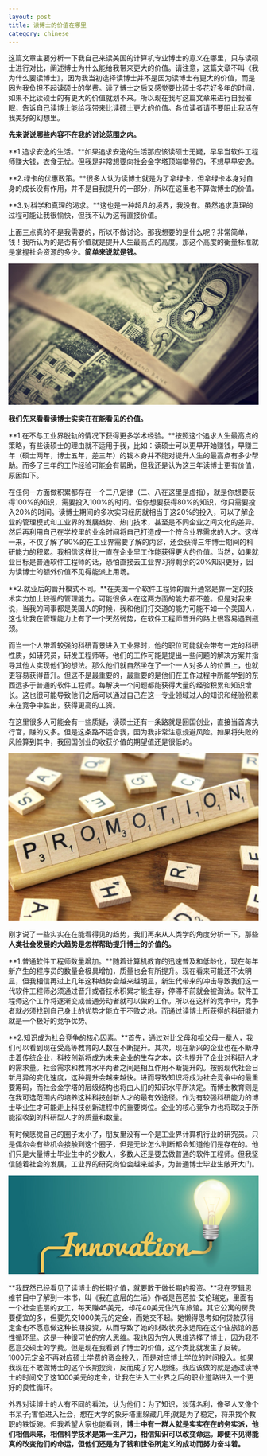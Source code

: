 ```yaml
---
layout: post
title: 读博士的价值在哪里
category: chinese
---
```

这篇文章主要分析一下我自己来读美国的计算机专业博士的意义在哪里，只与读硕士进行对比，阐述博士为什么能给我带来更大的价值。请注意，这篇文章不叫《我为什么要读博士》，因为我当初选择读博士并不是因为读博士有更大的价值，而是因为我负担不起读硕士的学费。读了博士之后又感觉要比硕士多花好多年的时间，如果不比读硕士的有更大的价值就划不来。所以现在我写这篇文章来进行自我催眠，告诉自己读博士能给我带来比读硕士更大的价值。各位读者请不要阻止我活在我美好的幻想里。

**先来说说哪些内容不在我的讨论范围之内。**

**1.追求安逸的生活。**如果追求安逸的生活那应该读硕士无疑，早早当软件工程师赚大钱，衣食无忧。但我是非常想要向社会金字塔顶端攀登的，不想早早安逸。

**2.绿卡的优惠政策。**很多人认为读博士就是为了拿绿卡，但拿绿卡本身对自身的成长没有作用，并不是自我提升的一部分，所以在这里也不算做博士的价值。

**3.对科学和真理的渴求。**这也是一种超凡的境界，我没有。虽然追求真理的过程可能让我很愉快，但我不认为这有直接价值。

上面三点真的不是我需要的，所以不做讨论。那我想要的是什么呢？非常简单，钱！我所认为的是否有价值就是提升人生最高点的高度。那这个高度的衡量标准就是掌握社会资源的多少。**简单来说就是钱。**

<div class="row">
<div class="col-lg-12">
      <div class="thumbnail">
          <img src="/img/phd1.jpg">
      </div>
</div>
</div>

**我们先来看看读博士实实在在能看见的价值。**

**1.在不与工业界脱轨的情况下获得更多学术经验。**按照这个追求人生最高点的策略，有些读硕士的理由就不适用于我，比如：读硕士可以更早开始赚钱，早赚三年（硕士两年，博士五年，差三年）的钱本身并不能对提升人生的最高点有多少帮助。而多了三年的工作经验可能会有帮助，但我还是认为这三年读博士更有价值，原因如下。

在任何一方面做积累都存在一个二八定律（二、八在这里是虚指），就是你想要获得100%的知识，需要投入100%的时间。但你想要获得80%的知识，你只需要投入20%的时间。读博士期间的多次实习经历就相当于这20%的投入，可以了解企业的管理模式和工业界的发展趋势、热门技术，甚至是不同企业之间文化的差异。然后再利用自己在学校里的业余时间将自己打造成一个符合业界需求的人才。这样一来，不仅了解了80%的在工业界需要了解的内容，还会获得三年博士期间的科研能力的积累。我相信这样比一直在企业里工作能获得更大的价值。当然，如果就业目标是普通软件工程师的话，恐怕直接去工业界习得剩余的20%知识更好，因为读博士的额外价值不见得能派上用场。

**2.就业后的晋升模式不同。**在美国一个软件工程师的晋升通常是靠一定的技术实力加上较强的管理能力。可能很多人在这两方面的能力都不差。但是对我来说，当我的同事都是美国人的时候，我和他们打交道的能力可能不如一个美国人，这也让我在管理能力上有了一个天然弱势，在软件工程师晋升的路上很容易遇到瓶颈。

而当一个人带着较强的科研背景进入工业界时，他的职位可能就会带有一定的科研性质，如研究员，研发工程师等。他们的工作可能是提出一些问题的解决方案并指导其他人实现他们的想法。那么他们就自然坐在了一个一人对多人的位置上，也就更容易获得晋升。但这不是最重要的，最重要的是他们在工作过程中所能学到的东西远多于普通的软件工程师。每解决一个问题都能获得大量的经验积累和知识增长。这也很可能导致他们之后可以通过自己在这一专业领域过人的知识和经验积累来在竞争中胜出，获得更高的工资。

在这里很多人可能会有一些质疑，读硕士还有一条路就是回国创业，直接当首席执行官，赚的又多。但是这条路不适合我，因为我非常注意规避风险。如果将失败的风险算到其中，我回国创业的收获价值的期望值还是很低的。

<div class="row">
<div class="col-lg-12">
      <div class="thumbnail">
          <img src="/img/phd2.jpg">
      </div>
</div>
</div>

刚才说了一些实实在在能看得见的趋势，我们再来从人类学的角度分析一下，那些**人类社会发展的大趋势是怎样帮助提升博士的价值的。**

**1.普通软件工程师数量增加。**随着计算机教育的迅速普及和低龄化，现在每年新产生的程序员的数量会极具增加，质量也会有所提升。现在看来可能还不太明显，但我相信再过上几年这种趋势会越来越明显，新生代带来的冲击导致我们这一代软件工程师必须通过晋升或者技术积累才能生存，停滞不前就会被淘汰。软件工程师这个工作将逐渐变成普通劳动者就可以做的工作。所以在这样的竞争中，竞争者就必须找到自己身上的优势才能立于不败之地。而通过读博士所获得的科研能力就是一个极好的竞争优势。

**2.知识成为社会竞争的核心因素。**首先，通过对比父母和祖父母一辈人，我们可以看到现在受高等教育的人数在不断提升。其次，现在新兴的企业也在不断冲击着传统企业，科技创新将成为未来企业的生存之本，这也提升了企业对科研人才的需求量。社会需求和教育水平两者之间是相互作用不断提升的。按照现代社会日新月异的变化速度，这种提升会越来越快。进而导致知识将成为社会竞争中的最重要筹码，而社会金字塔的层级结构也将由人们的知识水平所决定。而博士教育则是在我可选范围内的培养这种科技创新人才的最有效途径。作为有较强科研能力的博士毕业生才可能走上科技创新进程中的重要岗位。企业的核心竞争力也将取决于所能招收到的科研型人才的质量和数量。

有时候感觉自己的圈子太小了，朋友里没有一个是工业界计算机行业的研究员。只是偶尔会有些机会接触到这个圈子，但是无论怎么判断都会知道他们是存在的。他们只是大量博士毕业生中的少数人，多数人还是要去做普通的软件工程师。但我坚信随着社会的发展，工业界的研究岗位会越来越多，为普通博士毕业生敞开大门。

<div class="row">
<div class="col-lg-12">
      <div class="thumbnail">
          <img src="/img/phd3.jpg">
      </div>
</div>
</div>

**我既然已经看见了读博士的长期价值，就要敢于做长期的投资。**我在罗辑思维节目中了解到一本书，叫《我在底层的生活》作者是芭芭拉·艾伦瑞克，里面有一个社会底层的女工，每天赚45美元，却花40美元住汽车旅馆。其它公寓的房费要便宜的多，但要先交1000美元的定金，而她交不起。她懒得思考如何贷款获得定金也不愿意做这种长期投资，从而导致了她的财政状况永远陷在这个住旅馆的恶性循环里。这是一种很可怕的穷人思维。我也因为穷人思维选择了博士，因为我不愿意交硕士的学费。但是现在我看到了博士的价值，这个类比就发生了反转。1000元定金不再对应硕士学费的资金投入，而是对应博士学位的时间投入。如果我现在不敢做博士的这个长期投资，反而成了穷人思维。我应该做的就是通过读博士的时间交了这1000美元的定金，让我在进入工业界之后的职业道路进入一个更好的良性循环。

外界对读博士的人有不同的看法，认为他们：为了知识，淡薄名利，像圣人又像个书呆子;害怕进入社会，想在大学的象牙塔里躲藏几年;就是为了稳定，将来找个教职的铁饭碗。但我希望大家也能看到，**博士中有一群人就是实实在在的务实派，他们相信未来，相信科学技术是第一生产力，相信知识可以改变命运。即便不见得能真的改变他们的命运，但他们还是为了钱和世俗所定义的成功而努力奋斗着。**

